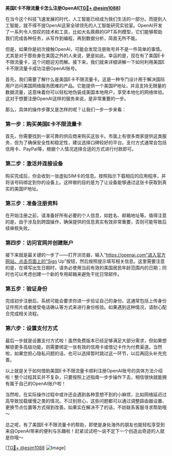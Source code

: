 **美国E卡不限流量卡怎么注册OpenAI[[TG💪+ @esim1088](https://t.me/s/esim1088)]**

在当今这个科技飞速发展的时代，人工智能已经成为我们生活的一部分。而提到人工智能，就不得不提OpenAI这家全球领先的人工智能研究实验室。OpenAI开发了一系列令人惊叹的技术和工具，比如大名鼎鼎的GPT系列模型，它们能够帮助我们完成各种任务，从写作到编程，再到数据分析，简直无所不能。

但是，如果你是初次接触OpenAI，可能会发现注册账号并不是一件简单的事情。尤其是对于那些身在美国之外的人来说，更是如此。幸运的是，现在有了美国E卡不限流量卡，这个问题迎刃而解。接下来，我们就来详细讲解一下如何利用美国E卡不限流量卡成功注册OpenAI账号。

首先，我们需要了解什么是美国E卡不限流量卡。这是一种专门设计用于解决国际用户访问美国网络服务困难的产品。它能提供一个美国IP地址，并且支持无限量的数据流量，这意味着你可以轻松地伪装成美国本地用户，享受本地化的网络体验。这对于想要注册OpenAI这样的服务来说，是非常重要的一步。

那么，具体的操作步骤又是怎样的呢？让我们一步一步来看：

### 第一步：购买美国E卡不限流量卡

首先，你需要找到一家可靠的供应商来购买这张卡。市面上有很多商家提供这类服务，但为了确保安全性和稳定性，建议选择口碑较好的平台。支付方式通常会包括信用卡、PayPal等，根据个人情况选择合适的方式进行付款即可。

### 第二步：激活并连接设备

购买完成后，你会收到一张虚拟SIM卡的信息。按照指示下载相应的应用程序，并将该号码绑定到你的设备上。这样做的目的是为了让设备能够通过这张卡获取到真实的美国IP地址。

### 第三步：准备注册资料

在开始注册之前，请准备好所有必要的个人信息，如姓名、邮箱地址等。值得注意的是，由于涉及到跨国操作，确保提供的信息真实有效非常重要，否则可能导致后续审核失败。

### 第四步：访问官网并创建账户

接下来就是最关键的一步了——打开浏览器，输入“https://openai.com”进入官方网站。点击页面上的“Sign Up”按钮，然后按照提示填写相关信息。这里需要注意的是，在填写出生日期时，请务必使用当前有效的美国居民年龄范围内的日期；同时也可以考虑创建一个新的专用邮箱来避免干扰日常邮件。

### 第五步：验证身份

完成初步注册后，系统可能会要求你进一步验证自己的身份。这通常包括上传身份证件照片或者接受电话确认等方式来进行身份核验。如果遇到这种情况，请耐心配合完成相关流程。

### 第六步：设置支付方式

最后一步就是设置支付方式啦！虽然免费版本已经足够满足大部分需求，但如果想解锁更多高级功能，则需要绑定一张有效的信用卡或借记卡作为付费渠道。当然啦，如果您担心隐私问题的话，也可以选择暂时跳过这一环节，以后再回头补充完善。

以上就是关于如何借助美国E卡不限流量卡顺利注册OpenAI账号的具体方法介绍啦！整个过程其实并不复杂，只要按照上述指南一步步操作下去，相信很快就能拥有属于自己的OpenAI账户啦！

当然啦，在实际操作过程中或许还会遇到各种意想不到的小麻烦，比如网络延迟过高导致加载缓慢之类的情况。不过别担心，这些问题都可以通过调整路由器设置、更换节点位置等方式得到改善。如果实在解决不了的话，不妨联系客服寻求帮助哦～

总之呢，有了美国E卡不限流量卡的帮助，即使是身处海外的朋友也能轻松享受到来自OpenAI带来的便利与乐趣啦！赶紧试试吧～说不定下一个创造出奇迹的人就是你哦～

[[TG💪+ @esim1088](https://t.me/s/esim1088) ![Image](https://i.postimg.cc/4NQfJmqS/Snipaste-2025-05-13-00-14-12.png)]